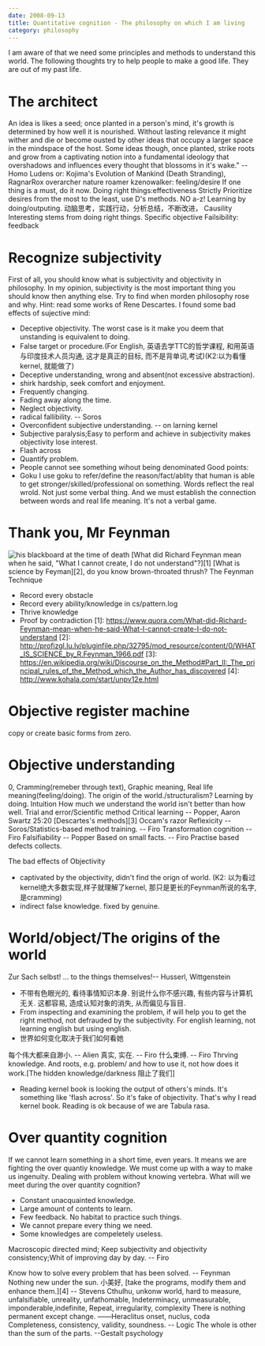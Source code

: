 ```yaml
---
date: 2008-09-13
title: Quantitative cognition - The philosophy on which I am living
category: philosophy
---
```


I am aware of that we need some principles and methods to understand this world.
The following thoughts try to help people to make a good life. They are out of my past life.

# The architect
An idea is likes a seed; once planted in a person's mind, it's growth is determined by how well it is nourished. Without lasting relevance it might wither and die or become ousted by other ideas that occupy a larger space in the mindspace of the host. Some ideas though, once planted, strike roots and grow from a captivating notion into a fundamental ideology that overshadows and influences every thought that blossoms in it's wake." -- Homo Ludens or: Kojima's Evolution of Mankind (Death Stranding), RagnarRox
overarcher
nature roamer
kzenowalker: feeling/desire
If one thing is a must, do it now.
Doing right things:effectiveness
Strictly Prioritize desires from the most to the least, use D's methods. 
NO a-z!
Learning by doing/outputing. 动脑思考，实践行动，分析总结，不断改进，
Causility 
Interesting stems from doing right things.
Specific objective
Failsibility: feedback

# Recognize subjectivity
First of all, you should know what is subjectivity and objectivity in philosophy.
In my opinion, subjectivity is the most important thing you should know then anything else.
Try to find when morden philosophy rose and why. Hint: read some works of Rene Descartes.
I found some bad effects of sujective mind:
* Deceptive objectivity. The worst case is it make you deem that unstanding is equivalent to doing. 
* False target or procedure.(For English, 英语去学TTC的哲学课程, 和用英语与印度技术人员沟通, 这才是真正的目标, 而不是背单词,考试)(K2:以为看懂kernel, 就能做了)
* Deceptive understanding, wrong and absent(not excessive abstraction). 
* shirk hardship, seek comfort and enjoyment.
* Frequently changing.
* Fading away along the time.
* Neglect objectivity.
* radical fallibility. -- Soros
* Overconfident subjective understanding. -- on larning kernel
* Subjective paralysis;Easy to perform and achieve in subjectivity makes objectivity lose interest.
* Flash across
* Quantify problem.
* People cannot see something wihout being denominated
Good points:
* Goku
I use goku to refer/define the reason/fact/ablity that human is able to get stronger/skilled/professional on something.
Words reflect the real wrold. Not just some verbal thing. And we must establish the connection between words and real life meaning.
It's not a verbal game.

# Thank you, Mr Feynman
![his blackboard at the time of death](http://archives.caltech.edu/pictures/1.10-29.jpg)
[What did Richard Feynman mean when he said, "What I cannot create, I do not understand"?][1]
[What is science by Feyman][2], do you know brown-throated thrush?
The Feynman Technique
* Record every obstacle
* Record every ability/knowledge in cs/pattern.log
* Thrive knowledge
* Proof by contradiction
[1]: https://www.quora.com/What-did-Richard-Feynman-mean-when-he-said-What-I-cannot-create-I-do-not-understand
[2]: http://profizgl.lu.lv/pluginfile.php/32795/mod_resource/content/0/WHAT_IS_SCIENCE_by_R.Feynman_1966.pdf
[3]: https://en.wikipedia.org/wiki/Discourse_on_the_Method#Part_II:_The_principal_rules_of_the_Method_which_the_Author_has_discovered
[4]: http://www.kohala.com/start/unpv12e.html

# Objective register machine
copy or create
basic forms from zero.

# Objective understanding
0, Cramming(remeber through text), Graphic meaning, Real life meaning(feeling/doing).
The origin of the world./structuralism?
Learning by doing.
Intuition
How much we understand the world isn't better than how well.
Trial and error/Scientific method
Critical learning  -- Popper, Aaron Swartz 25:20
[Descartes's methods][3]
Occam's razor 
Reflexicity -- Soros/Statistics-based method training. -- Firo
Transformation cognition -- Firo
Falsifiability -- Popper
Based on small facts. -- Firo
Practise based defects collects.

The bad effects of Objectivity
* captivated by the objectivity, didn't find the orign of world. (K2: 以为看过kernel绝大多数实现,样子就理解了kernel, 那只是更长的Feynman所说的名字, 是cramming)
* indirect false knowledge. fixed by genuine.

# World/object/The origins of the world
Zur Sach selbst! ... to the things themselves!-- Husserl, Wittgenstein
* 不带有色眼光的, 看待事情知识本身. 别说什么你不感兴趣, 有些内容与计算机无关. 这都容易, 造成认知对象的消失, 从而偏见与盲目.
* From inspecting and examining the problem, if will help you to get the right method, not defrauded by the subjectivity. For english learning, not learning english but using english.
* 世界如何变化取决于我们如何看她

每个伟大都来自渺小. -- Alien
真实, 实在. -- Firo
什么束缚. -- Firo
Thrving knowledge. And roots, e.g. problem/ and how to use it, not how does it work.[The hidden knowledge/darkness 阻止了我们]
* Reading kernel book is looking the output of others's minds. It's something like 'flash across'. So it's fake of objectivity. That's why I read kernel book. Reading is ok because of we are	Tabula rasa.


# Over quantity cognition
If we cannot learn something in a short time, even years. It means we are fighting the over quantiy knowledge. We must come up with a way to make us ingenuity. Dealing with problem without knowing vertebra.
What will we meet during the over quantity cognition?
* Constant unacquainted knowledge.
* Large amount of contents to learn.
* Few feedback. No habitat to practice such things.
* We cannot prepare every thing we need.
* Some knowledges are compeletely useless.

Macroscopic directed mind; Keep subjectivity and objectivity consistency;Whit of improving day by day. -- Firo

Know how to solve every problem that has been solved. -- Feynman
Nothing new under the sun.
小美好, [take the programs, modify them and enhance them.][4]  -- Stevens
Cthulhu, unkonw world, hard to measure, unfalsifiable, unreality, unfathomable, Indeterminacy, unmeasurable, imponderable,indefinite, 
Repeat, irregularity, complexity
There is nothing permanent except change. ――Heraclitus
onset, nuclus, coda
Completeness, consistency, validity, soundness. -- Logic
The whole is other than the sum of the parts. --Gestalt psychology
